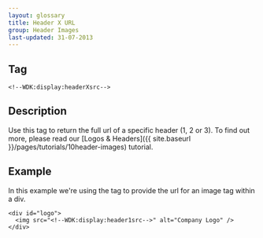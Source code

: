 ```yaml
---
layout: glossary
title: Header X URL
group: Header Images
last-updated: 31-07-2013
---
```


## Tag

`<!--WDK:display:headerXsrc-->`

## Description

Use this tag to return the full url of a specific header (1, 2 or 3). To find out more, please read our [Logos & Headers]({{ site.baseurl }}/pages/tutorials/10header-images) tutorial.

## Example

In this example we're using the tag to provide the url for an image tag within a div.

~~~
<div id="logo">
  <img src="<!--WDK:display:header1src-->" alt="Company Logo" />
</div>
~~~